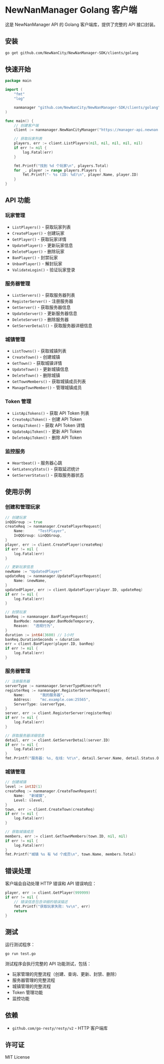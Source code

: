 # NewNanManager Golang 客户端

这是 NewNanManager API 的 Golang 客户端库，提供了完整的 API 接口封装。

## 安装

```bash
go get github.com/NewNanCity/NewNanManager-SDK/clients/golang
```

## 快速开始

```go
package main

import (
    "fmt"
    "log"

    nanmanager "github.com/NewNanCity/NewNanManager-SDK/clients/golang"
)

func main() {
    // 创建客户端
    client := nanmanager.NewNanCityManager("https://manager-api.newnan.city", "your-api-token")

    // 获取玩家列表
    players, err := client.ListPlayers(nil, nil, nil, nil, nil)
    if err != nil {
        log.Fatal(err)
    }

    fmt.Printf("找到 %d 个玩家\n", players.Total)
    for _, player := range players.Players {
        fmt.Printf("- %s (ID: %d)\n", player.Name, player.ID)
    }
}
```

## API 功能

### 玩家管理
- `ListPlayers()` - 获取玩家列表
- `CreatePlayer()` - 创建玩家
- `GetPlayer()` - 获取玩家详情
- `UpdatePlayer()` - 更新玩家信息
- `DeletePlayer()` - 删除玩家
- `BanPlayer()` - 封禁玩家
- `UnbanPlayer()` - 解封玩家
- `ValidateLogin()` - 验证玩家登录

### 服务器管理
- `ListServers()` - 获取服务器列表
- `RegisterServer()` - 注册服务器
- `GetServer()` - 获取服务器信息
- `UpdateServer()` - 更新服务器信息
- `DeleteServer()` - 删除服务器
- `GetServerDetail()` - 获取服务器详细信息

### 城镇管理
- `ListTowns()` - 获取城镇列表
- `CreateTown()` - 创建城镇
- `GetTown()` - 获取城镇详情
- `UpdateTown()` - 更新城镇信息
- `DeleteTown()` - 删除城镇
- `GetTownMembers()` - 获取城镇成员列表
- `ManageTownMember()` - 管理城镇成员

### Token 管理
- `ListApiTokens()` - 获取 API Token 列表
- `CreateApiToken()` - 创建 API Token
- `GetApiToken()` - 获取 API Token 详情
- `UpdateApiToken()` - 更新 API Token
- `DeleteApiToken()` - 删除 API Token

### 监控服务
- `Heartbeat()` - 服务器心跳
- `GetLatencyStats()` - 获取延迟统计
- `GetServerStatus()` - 获取服务器状态

## 使用示例

### 创建和管理玩家

```go
// 创建玩家
inQQGroup := true
createReq := nanmanager.CreatePlayerRequest{
    Name:      "TestPlayer",
    InQQGroup: &inQQGroup,
}
player, err := client.CreatePlayer(createReq)
if err != nil {
    log.Fatal(err)
}

// 更新玩家信息
newName := "UpdatedPlayer"
updateReq := nanmanager.UpdatePlayerRequest{
    Name: &newName,
}
updatedPlayer, err := client.UpdatePlayer(player.ID, updateReq)
if err != nil {
    log.Fatal(err)
}

// 封禁玩家
banReq := nanmanager.BanPlayerRequest{
    BanMode: nanmanager.BanModeTemporary,
    Reason:  "违规行为",
}
duration := int64(3600) // 1小时
banReq.DurationSeconds = &duration
err = client.BanPlayer(player.ID, banReq)
if err != nil {
    log.Fatal(err)
}
```

### 服务器管理

```go
// 注册服务器
serverType := nanmanager.ServerTypeMinecraft
registerReq := nanmanager.RegisterServerRequest{
    Name:       "我的服务器",
    Address:    "mc.example.com:25565",
    ServerType: &serverType,
}
server, err := client.RegisterServer(registerReq)
if err != nil {
    log.Fatal(err)
}

// 获取服务器详细信息
detail, err := client.GetServerDetail(server.ID)
if err != nil {
    log.Fatal(err)
}
fmt.Printf("服务器: %s, 在线: %t\n", detail.Server.Name, detail.Status.Online)
```

### 城镇管理

```go
// 创建城镇
level := int32(1)
createReq := nanmanager.CreateTownRequest{
    Name:  "新城镇",
    Level: &level,
}
town, err := client.CreateTown(createReq)
if err != nil {
    log.Fatal(err)
}

// 获取城镇成员
members, err := client.GetTownMembers(town.ID, nil, nil)
if err != nil {
    log.Fatal(err)
}
fmt.Printf("城镇 %s 有 %d 个成员\n", town.Name, members.Total)
```

## 错误处理

客户端会自动处理 HTTP 错误和 API 错误响应：

```go
player, err := client.GetPlayer(999999)
if err != nil {
    // 错误信息包含详细的错误描述
    fmt.Printf("获取玩家失败: %v\n", err)
    return
}
```

## 测试

运行测试程序：

```bash
go run test.go
```

测试程序会执行完整的 API 功能测试，包括：
- 玩家管理的完整流程（创建、查询、更新、封禁、删除）
- 服务器管理的完整流程
- 城镇管理的完整流程
- Token 管理功能
- 监控功能

## 依赖

- `github.com/go-resty/resty/v2` - HTTP 客户端库

## 许可证

MIT License
